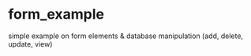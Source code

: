 # form_example
simple example on form elements &amp; database manipulation (add, delete, update, view)
